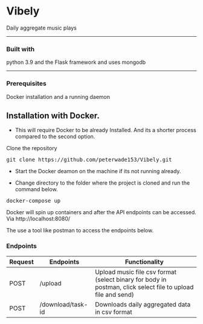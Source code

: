 # Vibely
Daily aggregate music plays

---

###  Built with
python 3.9 and the Flask framework and uses mongodb

---
### Prerequisites
Docker installation and a running daemon


## Installation with Docker.
- This will require Docker to be already Installed. And its a shorter process compared to the second option.

Clone the repository
<pre>
git clone https://github.com/peterwade153/Vibely.git
</pre>

- Start the Docker deamon on the machine if its not running already. 

- Change directory to the folder where the project is cloned and run the command below.

<pre>
docker-compose up
</pre>

Docker will spin up containers and after the API endpoints can be accessed. Via http://localhost:8080/

The use a tool like postman to access the endpoints below.
### Endpoints

Request |       Endpoints                 |       Functionality
--------|---------------------------------|--------------------------------
POST    |  /upload                        |        Upload music file csv format (select binary for body in postman, click select file to upload file and send)
POST    |  /download/task-id              |        Downloads daily aggregated data in csv format
